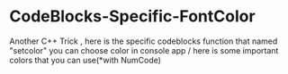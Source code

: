 # CodeBlocks-Specific-FontColor
Another C++ Trick , here is the specific codeblocks function that named "setcolor" you can choose color in console app / here is some important colors that you can use(*with NumCode)

